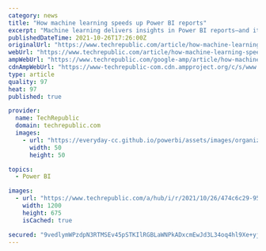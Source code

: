 ```yaml
---
category: news
title: "How machine learning speeds up Power BI reports"
excerpt: "Machine learning delivers insights in Power BI reports—and it enables you to get a large amount of data into your reports to generate those insights more quickly."
publishedDateTime: 2021-10-26T17:26:00Z
originalUrl: "https://www.techrepublic.com/article/how-machine-learning-speeds-up-power-bi-reports/"
webUrl: "https://www.techrepublic.com/article/how-machine-learning-speeds-up-power-bi-reports/"
ampWebUrl: "https://www.techrepublic.com/google-amp/article/how-machine-learning-speeds-up-power-bi-reports/"
cdnAmpWebUrl: "https://www-techrepublic-com.cdn.ampproject.org/c/s/www.techrepublic.com/google-amp/article/how-machine-learning-speeds-up-power-bi-reports/"
type: article
quality: 97
heat: 97
published: true

provider:
  name: TechRepublic
  domain: techrepublic.com
  images:
    - url: "https://everyday-cc.github.io/powerbi/assets/images/organizations/techrepublic.com-50x50.jpg"
      width: 50
      height: 50

topics:
  - Power BI

images:
  - url: "https://www.techrepublic.com/a/hub/i/r/2021/10/26/474c6c29-95d0-40b3-858b-07d93a25467f/resize/1200x/d5131a4c50e74c49613e984987cbbda4/shutterstock-1062915260.jpg"
    width: 1200
    height: 675
    isCached: true

secured: "9vedlymWPzdpN3RTMSEv45pSTKIlRGBLaWNPkADxcmEwJd3L34oq4hl9Xe+yjVVqtdMnylZZ9ZzAcTBceENQTFfD9Tskrb/VSg1XeLAQY+PmQK9KLEV7mxPowzNaQxhN2UEMdUuKOL/6oq6cyQaxmkGMJuW6twEUzmx7iTO0tNfckzIYGMjDi4Z/E9MUw7nj1FrT7vduD/ntqTWAWu+VHfFdQykX3wlcFRYHsDjgnyMXlzInNOYL5RBiaF4kVDomLu0b4mlTNx4HblrhTrIMcQ/RsIj/zdEPzZSpLz0VORZSAJ/LzC4ckWIb+IhRt/FItljQp0wtiHklYS8AaroNP1c5IhURAhtMJ4UlYpU+1+8=;2slbgw3tf2MEbEhW9NRnvg=="
---
```


